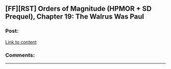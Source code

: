 ## [FF][RST] Orders of Magnitude (HPMOR + SD Prequel), Chapter 19: The Walrus Was Paul

### Post:

[Link to content](http://www.2pih.com/orders-of-magnitude/orders-of-magnitude-chapter-19-the-walrus-was-paul/)

### Comments:

---

